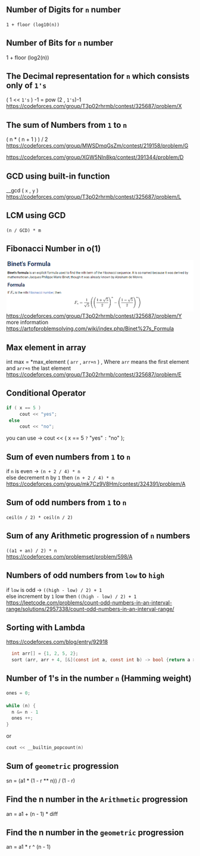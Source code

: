 ## Number of Digits for `n` number
`1 + floor (log10(n))`

## Number of Bits for `n` number
1 + floor (log2(n))

## The Decimal representation for `n`  which consists only of `1's`
 ( 1 << `1's` ) -1 = pow (2 , `1's`)-1  
 https://codeforces.com/group/T3p02rhrmb/contest/325687/problem/X  
 
 ## The sum of Numbers from `1` to `n`
 ( n * ( n + 1 ) ) / 2  
 https://codeforces.com/group/MWSDmqGsZm/contest/219158/problem/G
 
 https://codeforces.com/group/XGW5NIn8kq/contest/391344/problem/D

## GCD using built-in function
__gcd ( `x` ,  `y` )   
https://codeforces.com/group/T3p02rhrmb/contest/325687/problem/L
## LCM using GCD
``(n / GCD) * m``

## Fibonacci Number in o(1)
![Alt text](/images/Binet'sFormula.png)    
https://codeforces.com/group/T3p02rhrmb/contest/325687/problem/Y   
more information   
https://artofproblemsolving.com/wiki/index.php/Binet%27s_Formula

## Max element in array
 int max = *max_element ( `arr` , `arr+n` )  , Where `arr` means the first element and `arr+n` the last element  
 https://codeforces.com/group/T3p02rhrmb/contest/325687/problem/E  
 
 ## Conditional Operator
 ```c
 if ( x == 5 )  
      cout << "yes";  
  else  
      cout << "no"; 
 ```
  you can use &rarr; cout << ( x == 5  `?` "yes" `:` "no" );   
  
 ## Sum of even numbers from `1` to `n`
if `n` is even &rarr; ``(n + 2 / 4) * n``                  
else decrement n by `1` then ``(n + 2 / 4) * n``           
https://codeforces.com/group/mk7Cz9V8Hm/contest/324391/problem/A
 
  ## Sum of odd numbers from `1` to `n`
 ``ceil(n / 2) * ceil(n / 2) ``
 
 
 ## Sum of any Arithmetic progression of `n` numbers
 ``((a1 + an) / 2) * n``                
 https://codeforces.com/problemset/problem/598/A
 
 ## Numbers of odd numbers from `low` to `high` 
 if `low` is odd &rarr; ``((high - low) / 2) + 1``                 
 else increment by `1` low then  ``((high - low) / 2) + 1``                             
 https://leetcode.com/problems/count-odd-numbers-in-an-interval-range/solutions/2957338/count-odd-numbers-in-an-interval-range/
  ## Sorting with Lambda
  https://codeforces.com/blog/entry/92918   
  ```c
    int arr[] = {1, 2, 5, 2};
    sort (arr, arr + 4, [&](const int a, const int b) -> bool {return a > b;});
```
  ## Number of 1's in the number `n` (Hamming weight)
  ```c
  ones = 0;
  
  while (n) {
    n &= n - 1 
    ones ++;
  }
  ```
or
```c
cout << __builtin_popcount(n)
```
## Sum of `geometric` progression
sn = (a1 * (1 - r ** n)) / (1 - r)
## Find the n number in the `Arithmetic` progression 
an = a1 + (n - 1) * diff
## Find the n number in the `geometric` progression 
an = a1 * r ^ (n - 1)
